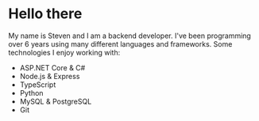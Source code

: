 # **Hello there**

My name is Steven and I am a backend developer. I've been programming over 6 years using many different languages and frameworks. Some technologies I enjoy working with:
* ASP.NET Core & C#
* Node.js & Express
* TypeScript
* Python
* MySQL & PostgreSQL
* Git
